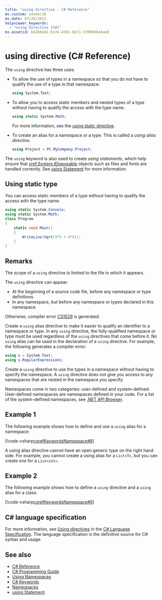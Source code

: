 ```yaml
---
title: "using directive - C# Reference"
ms.custom: seodec18
ms.date: 07/20/2015
helpviewer_keywords:
  - "using directive [C#]"
ms.assetid: b42b8e61-5e7e-439c-bb71-370094b44ae8
---
```

# using directive (C# Reference)

The `using` directive has three uses:

- To allow the use of types in a namespace so that you do not have to qualify the use of a type in that namespace:

    ```csharp
    using System.Text;
    ```

- To allow you to access static members and nested types of a type without having to qualify the access with the type name.

    ```csharp
    using static System.Math;
    ```

    For more information, see the [using static directive](using-static.md).

- To create an alias for a namespace or a type. This is called a *using alias directive*.

    ```csharp
    using Project = PC.MyCompany.Project;
    ```

The `using` keyword is also used to create *using statements*, which help ensure that <xref:System.IDisposable> objects such as files and fonts are handled correctly. See [using Statement](using-statement.md) for more information.

## Using static type

You can access static members of a type without having to qualify the access with the type name:

```csharp
using static System.Console;
using static System.Math;
class Program
{
    static void Main()
    {
        WriteLine(Sqrt(3*3 + 4*4));
    }
}
```

## Remarks

The scope of a `using` directive is limited to the file in which it appears.

The `using` directive can appear:

- At the beginning of a source code file, before any namespace or type definitions.
- In any namespace, but before any namespace or types declared in this namespace.

Otherwise, compiler error [CS1529](../../misc/cs1529.md) is generated.

Create a `using` alias directive to make it easier to qualify an identifier to a namespace or type. In any `using` directive, the fully-qualified namespace or type must be used regardless of the `using` directives that come before it. No `using` alias can be used in the declaration of a `using` directive. For example, the following generates a compiler error:

```csharp
using s = System.Text;
using s.RegularExpressions;
```

Create a `using` directive to use the types in a namespace without having to specify the namespace. A `using` directive does not give you access to any namespaces that are nested in the namespace you specify.

Namespaces come in two categories: user-defined and system-defined. User-defined namespaces are namespaces defined in your code. For a list of the system-defined namespaces, see [.NET API Browser](../../../../api/index.md).

## Example 1

The following example shows how to define and use a `using` alias for a namespace:

[!code-csharp[csrefKeywordsNamespace#8](~/samples/snippets/csharp/VS_Snippets_VBCSharp/csrefKeywordsNamespace/CS/csrefKeywordsNamespace2.cs#8)]

A using alias directive cannot have an open generic type on the right hand side. For example, you cannot create a using alias for a `List<T>`, but you can create one for a `List<int>`.

## Example 2

The following example shows how to define a `using` directive and a `using` alias for a class:

[!code-csharp[csrefKeywordsNamespace#9](~/samples/snippets/csharp/VS_Snippets_VBCSharp/csrefKeywordsNamespace/CS/csrefKeywordsNamespace2.cs#9)]

## C# language specification

For more information, see [Using directives](~/_csharplang/spec/namespaces.md#using-directives) in the [C# Language Specification](/dotnet/csharp/language-reference/language-specification/introduction). The language specification is the definitive source for C# syntax and usage.

## See also

- [C# Reference](../index.md)
- [C# Programming Guide](../../programming-guide/index.md)
- [Using Namespaces](../../programming-guide/namespaces/using-namespaces.md)
- [C# Keywords](index.md)
- [Namespaces](../../programming-guide/namespaces/index.md)
- [using Statement](using-statement.md)
